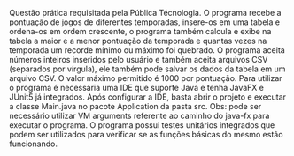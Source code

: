 Questão prática requisitada pela Pública Técnologia.
O programa recebe a pontuação de jogos de diferentes temporadas, insere-os em uma tabela e ordena-os em ordem crescente, o programa também calcula e exibe na tabela a maior e a menor pontuação da temporada e quantas vezes na temporada um recorde mínimo ou máximo foi quebrado. O programa aceita números inteiros inseridos pelo usuário e também aceita arquivos CSV (separados por vírgula), ele também pode salvar os dados da tabela em um arquivo CSV. O valor máximo permitido é 1000 por pontuação.
Para utilizar o programa é necessária uma IDE que suporte Java e tenha JavaFX e JUnit5 já integrados. Após configurar a IDE, basta abrir o projeto e executar a classe Main.java no pacote Application da pasta src. Obs: pode ser necessário utilizar VM arguments referente ao caminho do java-fx para executar o programa.
O programa possui testes unitários integrados que podem ser utilizados para verificar se as funções básicas do mesmo estão funcionando.
